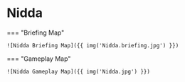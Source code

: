 # Nidda

=== "Briefing Map"

    ![Nidda Briefing Map]({{ img('Nidda.briefing.jpg') }})

=== "Gameplay Map"

    ![Nidda Gameplay Map]({{ img('Nidda.jpg') }})
